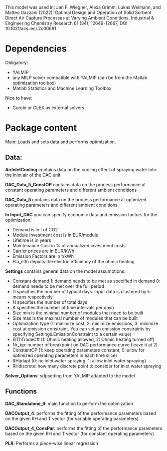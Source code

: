 This model was used in:
Jan F. Wiegner, Alexa Grimm, Lukas Weimann, and Matteo Gazzani (2022): Optimal Design and Operation of Solid Sorbent Direct Air Capture Processes at Varying Ambient Conditions, Industrial & Engineering Chemistry Research 61 (34), 12649-12667, DOI: 10.1021/acs.iecr.2c00681

# Dependencies
Obligatory:
-	YALMIP
- any MILP solver compatible with YALMIP (can be from the Matlab optimization toolbox)
- Matlab Statistics and Machine Learning Toolbox

Nice to have:
-	Gurobi or CLEX as external solvers


# Package content
Main: Loads and sets data and performs optimization.

## Data:

**AirInletCooling** contains data on the cooling effect of spraying water into the inlet air of the DAC unit

**DAC_Data_5_ConstOP** contains data on the process performance at constant operating parameters and different ambient conditions

**DAC_Data_5** contains data on the process performance at optimized operating parameters and different ambient conditions

**In Input_DAC** you can specify economic data and emission factors for the optimization:
  -	Demand is in t of CO2
  -	Module Investment cost is in EUR/module
  -	Lifetime is in years
  -	Maintenance Cost in % of annualized investment costs
  -	Carrier prices are in EUR/kWh
  -	Emission Factors are in t/kWh
  -	Eta_elth depicts the electric efficiency of the ohmic heating

**Settings** contains general data on the model assumptions:
  -	  Constant demand
      1: demand needs to be met as specified in demand
      0: demand needs to be met over the full period
  - D specifies the number of typical days. Input data is clustered by k-means respectively.
  - N specifies the number of total days
  - K specifies the number of time intervals per dayo
  - Size min is the minimal number of modules that need to be built
  - Size mas is the maximal number of modules that can be built
  - Optimization type (1: minimize cost, 2: minimize emissions, 3: minimize cost at emission constraint. You can set an emission constraints by specifying Settings.EmissionConstraint to a certain value)
  - ElThTradeOff (1: Ohmic heating allowed, 2: Ohmic heating turned off)
  - Nr_bp: number of breakpoint on DAC performance curve (leave it at 2)
  - ConstantOP (1: keep operating parameters constant, 0: allow for optimized operating parameters in each time slice)
  - RHadapt (0: no inlet water spraying, 1: allow inlet water spraying)
  - RHdiscrete: how many discrete point to consider for inlet water spraying

**Solver_Options**: sdpsetting from YALMIP adapted to the model

## Functions
**DAC_Standalone_6**: main function to perform the optimization

**DACOutput_4**: performs the fitting of the performance parameters based on the given RH and T vector (for variable operating parameters)

**DACOutput_4_ConsPar**: performs the fitting of the performance parameters based on the given RH and T vector (for constant operating parameters)

**PLR**: Performs a piece-wise linear regression

